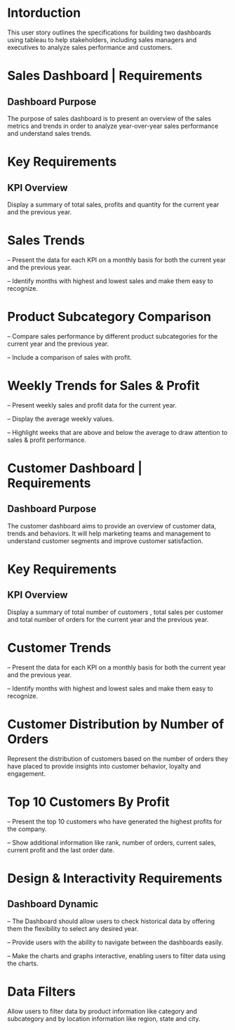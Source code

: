 # Intorduction
This user story outlines the specifications for building two dashboards using tableau to help stakeholders, including sales managers and executives to analyze sales performance and customers. 

# Sales Dashboard | Requirements
## Dashboard Purpose
The purpose of sales dashboard is to present an overview of the sales metrics and trends in order to analyze year-over-year sales performance and understand sales trends.

# Key Requirements
## KPI Overview
Display a summary of total sales, profits and quantity for the current year and the previous year.

# Sales Trends
 – Present the data for each KPI on a monthly basis for both the current year and the previous year.

 – Identify months with highest and lowest sales and make them easy to recognize.

# Product Subcategory Comparison
 – Compare sales performance by different product subcategories for the current year and the previous year.

 – Include a comparison of sales with profit.

# Weekly Trends for Sales & Profit
 – Present weekly sales and profit data for the current year.

 – Display the average weekly values.

 – Highlight weeks that are above and below the average to draw attention to sales & profit performance.

# Customer Dashboard | Requirements
## Dashboard Purpose
The customer dashboard aims to provide an overview of customer data, trends and behaviors. It will help marketing teams and management to understand customer segments and improve customer satisfaction.

# Key Requirements
## KPI Overview
Display a summary of total number of customers , total sales per customer and total number of orders for the current year and the previous year.

# Customer Trends
 – Present the data for each KPI on a monthly basis for both the current year and the previous year.

 – Identify months with highest and lowest sales and make them easy to recognize.

# Customer Distribution by Number of Orders
Represent the distribution of customers based on the number of orders they have placed to provide insights into customer behavior, loyalty and engagement.

# Top 10 Customers By Profit
 – Present the top 10 customers who have generated the highest profits for the company.

 – Show additional information like rank, number of orders, current sales, current profit and the last order date.

# Design & Interactivity Requirements
## Dashboard Dynamic
 – The Dashboard should allow users to check historical data by offering them the flexibility to select any desired year.

 – Provide users with the ability to navigate between the dashboards easily.

 – Make the charts and graphs interactive, enabling users to filter data using the charts.

# Data Filters
Allow users to filter data by product information like category and subcategory and by location information like region, state and city.
